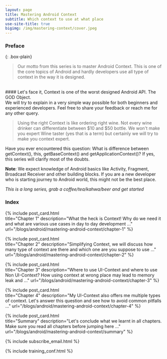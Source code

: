 ```yaml
---
layout: page
title: Mastering Android Context
subtitle: Which context to use at what place
use-site-title: true
bigimg: /img/mastering-context/cover.jpeg
---
```


### Preface 

{: .box-plain}
>Our motto from this series is to master Android Context. This is one of the core topics of Android and hardly developers use all type of context in the way it is designed. 
<br/>
#### Let's face it, Context is one of the worst designed Android API. The GOD Object.<br/>
We will try to explain in a very simple way possible for both beginners and experienced developers. Feel free to share your feedback or reach me for any other query.

>Using the right Context is like ordering right wine. Not every wine drinker can differentiate between $10 and $50 bottle. We won't make you expert Wine taster (yes that is a term) but certainly we will try to make you context expert.

Have you ever encountered this question: What is difference between getContext(), this, getBaseContext() and getApplicationContext()? If yes, this series will clarify most of the doubts.

**Note**: We expect knowledge of Android basics like Activity, Fragment, Broadcast Receiver and other building blocks. If you are a new developer who is starting journey to Android world, this might not be the best place.

*This is a long series, grab a coffee/tea/kahwa/beer and get started*

### Index

{% include post_card.html 	
title="Chapter 1" 
description="What the heck is Context! Why do we need it and what are various use cases in day to day development ..."
url="/blogs/android/mastering-android-context/chapter-1"
%}

{% include post_card.html 	
title="Chapter 2" 
description="Simplifying Context, we will discuss how many type of context are there and which one are you suppose to use ..."
url="/blogs/android/mastering-android-context/chapter-2"
%}

{% include post_card.html 	
title="Chapter 3" 
description="Where to use UI-Context and where to use Non UI-Context? How using context at wrong place may lead to memory leak and ..."
url="/blogs/android/mastering-android-context/chapter-3"
%}

{% include post_card.html 	
title="Chapter 4" 
description="My UI-Context also offers me multiple types of context. Let's answer this question and see how to avoid common pitfalls ..."
url="/blogs/android/mastering-android-context/chapter-4"
%}

{% include post_card.html 	
title="Summary" 
description="Let's conclude what we learnt in all chapters. Make sure you read all chapters before jumping here ..."
url="/blogs/android/mastering-android-context/summary"
%}

{% include subscribe_email.html %}

{% include training_conf.html %}